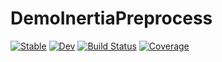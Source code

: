 # DemoInertiaPreprocess

[![Stable](https://img.shields.io/badge/docs-stable-blue.svg)](https://00krishna.github.io/DemoInertiaPreprocess.jl/stable/)
[![Dev](https://img.shields.io/badge/docs-dev-blue.svg)](https://00krishna.github.io/DemoInertiaPreprocess.jl/dev/)
[![Build Status](https://github.com/00krishna/DemoInertiaPreprocess.jl/actions/workflows/CI.yml/badge.svg?branch=main)](https://github.com/00krishna/DemoInertiaPreprocess.jl/actions/workflows/CI.yml?query=branch%3Amain)
[![Coverage](https://codecov.io/gh/00krishna/DemoInertiaPreprocess.jl/branch/main/graph/badge.svg)](https://codecov.io/gh/00krishna/DemoInertiaPreprocess.jl)

